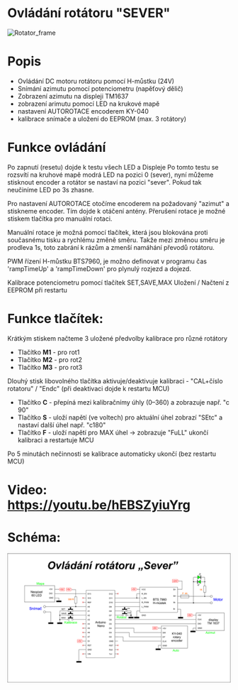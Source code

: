# Ovládání rotátoru "SEVER"

![Rotator_frame](https://github.com/DrumClock/AutoRotace/blob/main/IMG_panel.jpg)

# Popis

 - Ovládání DC motoru rotátoru pomocí H-můstku (24V)
 - Snímání azimutu pomocí potenciometru (napěťový dělič)
 - Zobrazení azimutu na displeji TM1637
 - zobrazení arimutu pomocí LED na krukové mapě
 - nastavení AUTOROTACE encoderem KY-040
 - kalibrace snímače a uložení do EEPROM (max. 3 rotátory)

# Funkce ovládání

 Po zapnutí (resetu) dojde k testu všech LED a Displeje
 Po tomto testu se rozsvítí na kruhové mapě modrá LED na pozici 0 (sever),
 nyní můžeme stisknout encoder a rotátor se nastaví na pozici "sever".
 Pokud tak neučiníme LED po 3s zhasne.

 Pro nastavení AUTOROTACE otočíme encoderem na požadovaný "azimut"
 a stiskneme encoder. Tím dojde k otáčení antény.
 Přerušení rotace je možné stiskem tlačítka pro manuální rotaci.

 Manuální rotace je možná pomocí tlačítek, která jsou blokována proti
 současnému tisku a rychlému změně směru. Takže mezi změnou směru je
 prodleva 1s, toto zabrání k rázům a zmenší namáhání převodů rotátoru.

  PWM řízení H-můstku BTS7960, je možno definovat v programu čas
 'rampTimeUp' a 'rampTimeDown' pro plynulý rozjezd a dojezd.


 Kalibrace potenciometru pomocí tlačítek SET,SAVE,MAX
 Uložení / Načtení z EEPROM při restartu

 # Funkce tlačítek:
  Krátkým stiskem načteme 3 uložené předvolby kalibrace pro různé rotátory
  - Tlačítko **M1**  - pro rot1 
  - Tlačítko **M2**  - pro rot2
  - Tlačítko **M3**  - pro rot3

  Dlouhý stisk libovolného tlačítka aktivuje/deaktivuje kalibraci - "CAL+číslo rotatoru" / "Endc" (při deaktivaci dojde k restartu MCU) 
  - Tlačítko **C**  - přepíná mezi kalibračnímy úhly (0–360) a zobrazuje např. "c 90"
  - Tlačítko **S**  - uloží napětí (ve voltech) pro aktuální úhel zobrazí "SEtc" a nastaví další úhel např. "c180"
  - Tlačítko **F**  - uloží napětí pro MAX úhel → zobrazuje "FuLL" ukončí kalibraci a restartuje MCU

 Po 5 minutách nečinnosti se kalibrace automaticky ukončí (bez restartu MCU)


# Video:  https://youtu.be/hEBSZyiuYrg


# Schéma:
![Scheme_frame](https://github.com/DrumClock/AutoRotace/blob/main/Arduino_Sever_2.png)

 
